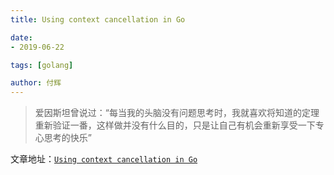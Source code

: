 ```yaml
---
title: Using context cancellation in Go

date: 
- 2019-06-22

tags: [golang]

author: 付辉
---
```




>爱因斯坦曾说过：“每当我的头脑没有问题思考时，我就喜欢将知道的定理重新验证一番，这样做并没有什么目的，只是让自己有机会重新享受一下专心思考的快乐”

文章地址：[`Using context cancellation in Go`](https://note.youdao.com/ynoteshare1/index.html?id=824223bbebb6855c45692f70448dec35&type=note)

